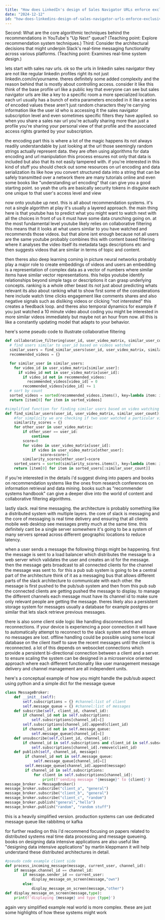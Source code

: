 ```yaml
---
title: "How does LinkedIn's design of Sales Navigator URLs enforce exclusivity and user-specific access? (Teaching point: Discusses design strategies for premium tools.)"
date: "2024-12-12"
id: "how-does-linkedins-design-of-sales-navigator-urls-enforce-exclusivity-and-user-specific-access-teaching-point-discusses-design-strategies-for-premium-tools"
---
```


Second: What are the core algorithmic techniques behind the recommendations in YouTube's "Up Next" queue? (Teaching point: Explore recommendation system techniques.)
Third: Consider the architectural decisions that might underpin Slack's real-time messaging functionality across various platforms. (Teaching point: Examines real-time system design.)

lets start with sales nav urls. ok so the urls in linkedin sales navigator they are not like regular linkedin profiles right its not just linkedin.com/in/yourname. theres definitely some added complexity and the reason behind that is mostly about controlling access. consider it like this think of the base profile url like a public key that everyone can see but sales navigator urls are like a key to a specific room a more specialized location. each url usually has a bunch of extra parameters encoded in it like a series of encoded values these aren't just random characters they're carrying information like the user id who is accessing it the sales navigator subscription level and even sometimes specific filters they have applied. so when you share a sales nav url you're actually sharing more than just a profile you're sharing your personal view of that profile and the associated access rights granted by your subscription.

the encoding part this is where a lot of the magic happens its not always readily understandable by just looking at the url those seemingly random strings actually represent data. they are often using algorithms for data encoding and url manipulation this process ensures not only that data is included but also that its not easily tampered with. if you're interested in this kind of stuff you should check out some resources on url encoding and data serialization its like how you convert structured data into a string that can be safely transmitted over a network there are many tutorials online and even some books like "understanding url encoding" that can give you a good starting point. so yeah the urls are basically security tokens in disguise each one unique to that user's access level and view

now onto youtube up next. this is all about recommendation systems. it's not a single algorithm at play it's usually a layered approach. the main thing here is that youtube has to predict what you might want to watch next with all the choices in front of us it must have some data crunching going on. at the most fundamental level youtube likely relies on collaborative filtering this means that it looks at what users similar to you have watched and recommends those videos. but that alone isnt enough because not all users are the same youtube probably combines this with content based filtering where it analyses the video itself its metadata tags descriptions etc and then suggests videos that are similar in terms of topic and content.

then theres also deep learning coming in picture neural networks probably play a major role to create embeddings of videos and users an embedding is a representation of complex data as a vector of numbers where similar items have similar vector representations. this helps youtube identify relationships beyond simple tags or descriptions it can grasp underlying concepts. ranking is a whole other beast its not just about predicting whats relevant its also about ranking what to show first some of the considerations here include watch time clicks engagement like comments shares and also negative signals such as disliking videos or clicking "not interested" this creates a feedback loop. and theres also temporal dynamics for example if you just watched a 10 minute video about coding you might be interested in more similar videos immediately but maybe not an hour from now. all this is like a constantly updating model that adapts to your behavior.

here's some pseudo code to illustrate collaborative filtering

```python
def collaborative_filtering(user_id, user_video_matrix, similar_user_count=5):
  # find users similar to user_id based on videos watched
  similar_users = find_similar_users(user_id, user_video_matrix, similar_user_count)
  recommended_videos = {}

  for similar_user in similar_users:
    for video_id in user_video_matrix[similar_user]:
      if video_id not in user_video_matrix[user_id]:
        if video_id not in recommended_videos:
          recommended_videos[video_id] = 0
        recommended_videos[video_id] += 1
  # sort by count
  sorted_videos = sorted(recommended_videos.items(), key=lambda item: item[1], reverse=True)
  return [item[0] for item in sorted_videos]

#simplified function for finding similar users based on video watching history.
def find_similar_users(user_id, user_video_matrix, similar_user_count):
    #for simplicity we are checking if two user watched a particular video
    similarity_scores = {}
    for other_user in user_video_matrix:
        if other_user == user_id:
            continue
        score=0
        for video in user_video_matrix[user_id]:
            if video in user_video_matrix[other_user]:
                score=score+1
        similarity_scores[other_user]=score
    sorted_users = sorted(similarity_scores.items(), key=lambda item: item[1], reverse=True)
    return [item[0] for item in sorted_users[:similar_user_count]]

```

if you're interested in the details i'd suggest diving into papers and books on recommendation systems like the ones from research conferences on information retrieval and data mining. books such as "recommender systems handbook" can give a deeper dive into the world of content and collaborative filtering algorithms.

lastly slack. real time messaging. the architecture is probably something like a distributed system with multiple layers. the core of slack is messaging and the core of messaging is real time delivery and ensuring that all clients mobile web desktop see messages pretty much at the same time. this definitely cant be a single server somewhere it's going to be a system of many servers spread across different geographic locations to reduce latency.

when a user sends a message the following things might be happening. first the message is sent to a load balancer which distributes the message to a web server which validates the user and creates an id for the message. then the message gets broadcast to all connected clients for the channel the message was sent to. for this a pub sub system is going to be a central part of the architecture think of it as a messaging bus that allows different parts of the slack architecture to communicate with each other. the message is first pushed to the pub/sub system and then from this pub sub the connected clients are getting pushed the message to display. to manage the different channels each message must have its channel id to make sure only relevant people are getting the message. theres likely also a persistent storage system for messages usually a database for example postgres or similar that lets slack retrieve previous messages.

there is also some client side logic like handling disconnections and reconnections. if your device is experiencing a poor connection it will have to automatically attempt to reconnect to the slack system and then ensure no messages are lost. offline handling could be possible using some local database on the client itself to save the recent messages until the client is reconnected. a lot of this depends on websocket connections which provide a persistent bi-directional connection between a client and a server. to ensure scaling the system can be designed in a microservice oriented approach where each different functionality like user management message delivery and channel management are all independent units.

here's a conceptual example of how you might handle the pub/sub aspect using python and a simple dict for the message queue

```python
class MessageBroker:
    def __init__(self):
        self.subscriptions = {} #channel:list of client
        self.message_queue = {} #channel:list of messages
    def subscribe(self, client_id, channel_id):
        if channel_id not in self.subscriptions:
            self.subscriptions[channel_id]=[]
        self.subscriptions[channel_id].append(client_id)
        if channel_id not in self.message_queue:
            self.message_queue[channel_id]=[]
    def unsubscribe(self,client_id, channel_id):
        if channel_id in self.subscriptions and client_id in self.subscriptions[channel_id]:
            self.subscriptions[channel_id].remove(client_id)
    def publish(self, channel_id, message):
         if channel_id not in self.message_queue:
             self.message_queue[channel_id]=[]
         self.message_queue[channel_id].append(message)
         if channel_id in self.subscriptions:
             for client in self.subscriptions[channel_id]:
                 print(f'sending message "{message}" to {client}')
message_broker = MessageBroker()
message_broker.subscribe("client_a", "general")
message_broker.subscribe("client_b", "general")
message_broker.subscribe("client_c", "random")
message_broker.publish("general","hello")
message_broker.publish("random", "random stuff")

```
this is a heavily simplified version. production systems can use dedicated message queue like rabbitmq or kafka

for further reading on this i'd recommend focusing on papers related to distributed systems real time data processing and message queueing. books on designing data intensive applications are also useful like "designing data intensive applications" by martin kleppmann it will help understand these distributed architectures in detail.
```python
#pseudo code example client side
def process_incoming_message(message, current_user, channel_id):
    if message.channel_id == channel_id:
        if message.sender_id == current_user:
            display_message_on_screen(message,"own")
        else:
            display_message_on_screen(message,"other")
def display_message_on_screen(message,type):
    print(f'displaying {message} and type {type}')
```
again very simplified example real world is more complex. these are just some highlights of how these systems might work
